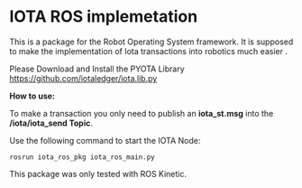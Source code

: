 
IOTA ROS implemetation
=====
This is a package for the Robot Operating System framework.
It is supposed to make the implementation of Iota transactions into robotics much easier  .

Please Download and Install the PYOTA Library
https://github.com/iotaledger/iota.lib.py




**How to use:**

To make a transaction you only need to publish an **iota_st.msg** into the **/iota/iota_send Topic**.


Use the following command to start the IOTA Node:

`rosrun iota_ros_pkg iota_ros_main.py`

This package was only tested with ROS Kinetic.
